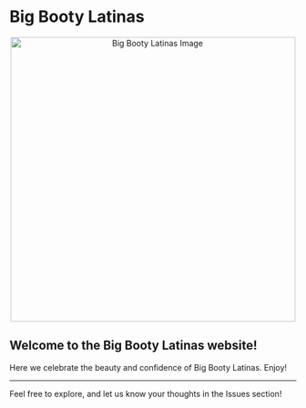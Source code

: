 # Big Booty Latinas

<p align="center">
    <img src="https://www.google.com/url?sa=i&url=https%3A%2F%2Fwww.pinterest.com%2Fpin%2Fda--597993656771856274%2F&psig=AOvVaw1q1_GXwP_kXvdq87-zSv9B&ust=1758635588375000&source=images&cd=vfe&opi=89978449&ved=0CBYQjRxqFwoTCKCRoKLC7I8DFQAAAAAdAAAAABAE" alt="Big Booty Latinas Image" width="500"/>
</p>

## Welcome to the Big Booty Latinas website!
Here we celebrate the beauty and confidence of Big Booty Latinas. Enjoy!

---

Feel free to explore, and let us know your thoughts in the Issues section!
